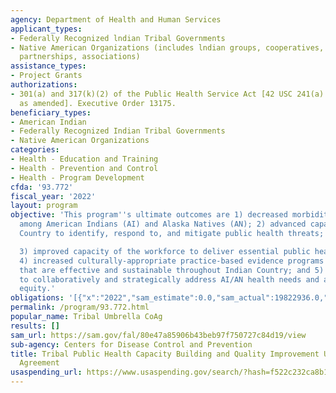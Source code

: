 ```yaml
---
agency: Department of Health and Human Services
applicant_types:
- Federally Recognized lndian Tribal Governments
- Native American Organizations (includes lndian groups, cooperatives, corporations,
  partnerships, associations)
assistance_types:
- Project Grants
authorizations:
- 301(a) and 317(k)(2) of the Public Health Service Act [42 USC 241(a) and 247b(k)(2),
  as amended]. Executive Order 13175.
beneficiary_types:
- American Indian
- Federally Recognized Indian Tribal Governments
- Native American Organizations
categories:
- Health - Education and Training
- Health - Prevention and Control
- Health - Program Development
cfda: '93.772'
fiscal_year: '2022'
layout: program
objective: 'This program''s ultimate outcomes are 1) decreased morbidity and mortality
  among American Indians (AI) and Alaska Natives (AN); 2) advanced capacity of Indian
  Country to identify, respond to, and mitigate public health threats;

  3) improved capacity of the workforce to deliver essential public health services;
  4) increased culturally-appropriate practice-based evidence programs and policies
  that are effective and sustainable throughout Indian Country; and 5) improved capacity
  to collaboratively and strategically address AI/AN health needs and advance health
  equity.'
obligations: '[{"x":"2022","sam_estimate":0.0,"sam_actual":19822936.0,"usa_spending_actual":19822936.0},{"x":"2023","sam_estimate":19822936.0,"sam_actual":0.0,"usa_spending_actual":3734945.0},{"x":"2024","sam_estimate":19822936.0,"sam_actual":0.0,"usa_spending_actual":0.0}]'
permalink: /program/93.772.html
popular_name: Tribal Umbrella CoAg
results: []
sam_url: https://sam.gov/fal/80e47a85906b43beb97f750727c84d19/view
sub-agency: Centers for Disease Control and Prevention
title: Tribal Public Health Capacity Building and Quality Improvement Umbrella Cooperative
  Agreement
usaspending_url: https://www.usaspending.gov/search/?hash=f522c232ca8b1d7607f5c9f2de9ce226
---
```

